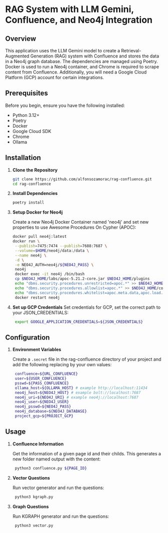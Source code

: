 # RAG System with LLM Gemini, Confluence, and Neo4j Integration

## Overview

This application uses the LLM Gemini model to create a Retrieval-Augmented Generation (RAG) system with Confluence and stores the data in a Neo4j graph database. The dependencies are managed using Poetry. Docker is used to run a Neo4j container, and Chrome is required to scrape content from Confluence. Additionally, you will need a Google Cloud Platform (GCP) account for certain integrations.

## Prerequisites

Before you begin, ensure you have the following installed:

- Python 3.12+
- Poetry
- Docker
- Google Cloud SDK
- Chrome
- Ollama

## Installation

1. **Clone the Repository**

   ```sh
   git clone https://github.com/alfonsozamorac/rag-confluence.git
   cd rag-confluence
   ```

2. **Install Dependencies**

   ```sh
   poetry install
   ```

3. **Setup Docker for Neo4j**

    Create a new Neo4j Docker Container named 'neo4j' and set new properties to use Awesome Procedures On Cypher (APOC):

   ```sh
   docker pull neo4j:latest
   docker run \
    --publish=7475:7474 --publish=7688:7687 \
    --volume=$HOME/neo4j/data:/data \
    --name neo4j \
    -d \
    -e NEO4J_AUTH=neo4j/${NEO4J_PASS} \
    neo4j
    docker exec -it neo4j /bin/bash
    cp $NEO4J_HOME/labs/apoc-5.21.2-core.jar $NEO4J_HOME/plugins
    echo "dbms.security.procedures.unrestricted=apoc.*" >> $NEO4J_HOME/conf/neo4j.conf
    echo "dbms.security.procedures.allowlist=apoc.*" >> $NEO4J_HOME/conf/neo4j.conf
    echo "dbms.security.procedures.whitelist=apoc.meta.data,apoc.load.*" >> $NEO4J_HOME/conf/neo4j.conf
    docker restart neo4j
   ```

4. **Set up GCP Credentials**
    Set credentials for GCP, set the correct path to your JSON_CREDENTIALS:

   ```sh
    export GOOGLE_APPLICATION_CREDENTIALS=${JSON_CREDENTIALS}
   ```

## Configuration

1. **Environment Variables**

    Create a `.secret` file in the rag-confluence directory of your project and add the following replacing by your own values:

   ```sh
    confluence=${URL_CONFLUENCE}
    user=${USER_CONFLUENCE}
    psswd=${PASS_CONFLUENCE}
    ollama_host=${OLLAMA_HOST} # example http://localhost:11434
    neo4j_host=${NEO4J_HOST} # example bolt://localhost:7687
    neo4j_uri=${NEO4J_URI} # example neo4j://localhost:7687
    neo4j_user=${NEO4J_USER}
    neo4j_psswd=${NEO4J_PASS}
    neo4j_database=${NEO4J_DATABASE}
    project_gcp=${PROJECT_GCP}
   ```

## Usage

1. **Confluence Information**

    Get the information of a given page id and their childs. This generates a new folder named output with the content:

   ```sh
    python3 confluence.py ${PAGE_ID}
   ```
2. **Vector Questions**

    Run vector generator and run the questions:

   ```sh
    python3 kgraph.py
   ```

3. **Graph Questions**

    Run KGRAPH generator and run the questions:

   ```sh
    python3 vector.py
   ```